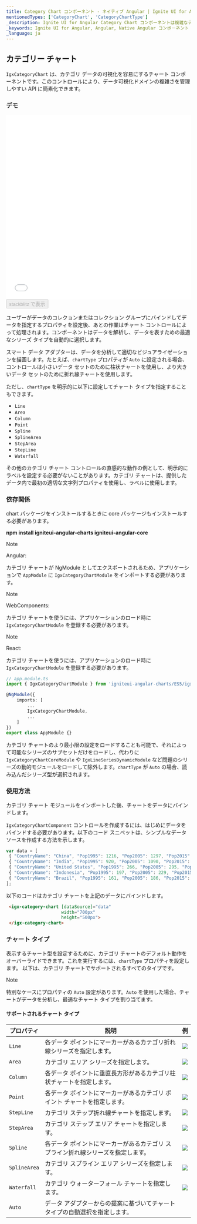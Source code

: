 ```yaml
---
title: Category Chart コンポーネント - ネイティブ Angular | Ignite UI for Angular
mentionedTypes: ['CategoryChart', 'CategoryChartType']
_description: Ignite UI for Angular Category Chart コンポーネントは複雑なデータ ビジュアライゼーションを API によって簡素化できます。ユーザーがデータのコレクションまたはコレクションのグループにバインドし、データを指定するプロパティを設定後、チャート コントロールが残りの作業を処理します。
_keywords: Ignite UI for Angular, Angular, Native Angular コンポーネント スイート, Native Angular コントロール, ネイティブ Angular コンポーネント, ネイティブ Angular コンポーネント ライブラリ, Angular チャート, Angular チャート コントロール, Angular チャート例, Angular チャート コンポーネント, Angular データ チャート
_language: ja
---
```


## カテゴリー チャート

`IgxCategoryChart` は、カテゴリ データの可視化を容易にするチャート コンポーネントです。このコントロールにより、データ可視化ドメインの複雑さを管理しやすい API に簡素化できます。

### デモ

<div class="sample-container" style="height: 500px">
    <iframe id="category-chart-overview-iframe" src='{environment:demosBaseUrl}/charts/category-chart-overview' width="100%" height="100%" seamless frameBorder="0" onload="onSampleIframeContentLoaded(this);"></iframe>
</div>
<div>
    <button data-localize="stackblitz" disabled class="stackblitz-btn"   data-iframe-id="category-chart-overview-iframe" data-demos-base-url="{environment:demosBaseUrl}">stackblitz で表示
    </button>
</div>

<div class="divider--half"></div>

 ユーザーがデータのコレクョンまたはコレクション グループにバインドしてデータを指定するプロパティを設定後、あとの作業はチャート コントロールによって処理されます。コンポーネントはデータを解析し、データを表すための最適なシリーズ タイプを自動的に選択します。

スマート データ アダプターは、データを分析して適切なビジュアライゼーションを描画します。たとえば、`chartType` プロパティが `Auto` に設定される場合、コントロールは小さいデータ セットのために柱状チャートを使用し、より大きいデータ セットのために折れ線チャートを使用します。

ただし、`chartType` を明示的に以下に設定してチャート タイプを指定することもできます。

-   `Line`
-   `Area`
-   `Column`
-   `Point`
-   `Spline`
-   `SplineArea`
-   `StepArea`
-   `StepLine`
-   `Waterfall`

その他のカテゴリ チャート コントロールの直感的な動作の例として、明示的にラベルを設定する必要がないことがあります。カテゴリ チャートは、提供したデータ内で最初の適切な文字列プロパティを使用し、ラベルに使用します。

### 依存関係

chart パッケージをインストールするときに core パッケージもインストールする必要があります。

**npm install igniteui-angular-charts igniteui-angular-core**

> [!NOTE]
> Angular:
>
> カテゴリ チャートが NgModule としてエクスポートされるため、アプリケーションで `AppModule` に
> `IgxCategoryChartModule` をインポートする必要があります。 

<!-- -->

> [!NOTE]
> WebComponents:
>
> カテゴリ チャートを使うには、アプリケーションのロード時に
> `IgxCategoryChartModule` を登録する必要があります。

<!-- -->

> [!NOTE]
> React:
>
> カテゴリ チャートを使うには、アプリケーションのロード時に
> `IgxCategoryChartModule` を登録する必要があります。

```typescript
// app.module.ts
import { IgxCategoryChartModule } from 'igniteui-angular-charts/ES5/igx-category-chart-module';

@NgModule({
    imports: [
        ...
        IgxCategoryChartModule,
        ...
    ]
})
export class AppModule {}
```

カテゴリ チャートのより最小限の設定をロードすることも可能で、それによって可能なシリーズのサブセットだけをロードし、代わりに `IgxCategoryChartCoreModule` や `IgxLineSeriesDynamicModule` など問題のシリーズの動的モジュールをロードして除外します。`chartType` が `Auto` の場合、読み込んだシリーズ型が選択されます。

<div class="divider--half"></div>

### 使用方法

カテゴリ チャート モジュールをインポートした後、チャートをデータにバインドします。

`IgxCategoryChartComponent` コントロールを作成するには、はじめにデータをバインドする必要があります。以下のコード スニペットは、シンプルなデータソースを作成する方法を示します。

```typescript
var data = [
 { "CountryName": "China", "Pop1995": 1216, "Pop2005": 1297, "Pop2015": 1361, "Pop2025": 1394 },
 { "CountryName": "India", "Pop1995": 920, "Pop2005": 1090, "Pop2015": 1251, "Pop2025": 1396 },
 { "CountryName": "United States", "Pop1995": 266, "Pop2005": 295, "Pop2015": 322, "Pop2025": 351 },
 { "CountryName": "Indonesia", "Pop1995": 197, "Pop2005": 229, "Pop2015": 256, "Pop2025": 277 },
 { "CountryName": "Brazil", "Pop1995": 161, "Pop2005": 186, "Pop2015": 204, "Pop2025": 218 }
];
```

以下のコードはカテゴリ チャートを上記のデータにバインドします。

```html
 <igx-category-chart [dataSource]="data"
                     width="700px"
                     height="500px">
 </igx-category-chart>
```

<div class="divider--half"></div>

### チャート タイプ

表示するチャート型を設定するために、カテゴリ チャートのデフォルト動作をオーバーライドできます。これを実行するには、`chartType` プロパティを設定します。
以下は、カテゴリ チャートでサポートされるすべてのタイプです。

> [!NOTE]
> 特別なケースにプロパティの `Auto` 設定があります。`Auto` を使用した場合、チャートがデータを分析し、最適なチャート タイプを割り当てます。

#### サポートされるチャート タイプ

| プロパティ        | 説明                                        | 例                                            |
| ------------ | ----------------------------------------- | -------------------------------------------- |
| `Line`       | 各データ ポイントにマーカーがあるカテゴリ折れ線シリーズを指定します。       | ![](../images/category_chart_line.png)       |
| `Area`       | カテゴリ エリア シリーズを指定します。                      | ![](../images/category_chart_area.png)       |
| `Column`     | 各データ ポイントに垂直長方形があるカテゴリ柱状チャートを指定します。       | ![](../images/category_chart_column.png)     |
| `Point`      | 各データ ポイントにマーカーがあるカテゴリ ポイント チャートを指定します。    | ![](../images/category_chart_point.png)      |
| `StepLine`   | カテゴリ ステップ折れ線チャートを指定します。                   | ![](../images/category_chart_stepline.png)   |
| `StepArea`   | カテゴリ ステップ エリア チャートを指定します。                 | ![](../images/category_chart_steparea.png)   |
| `Spline`     | 各データ ポイントにマーカーがあるカテゴリ スプライン折れ線シリーズを指定します。 | ![](../images/category_chart_spline.png)     |
| `SplineArea` | カテゴリ スプライン エリア シリーズを指定します。                | ![](../images/category_chart_splinearea.png) |
| `Waterfall`  | カテゴリ ウォーターフォール チャートを指定します。                | ![](../images/category_chart_waterfall.png)  |
| `Auto`       | データ アダプターからの提案に基づいてチャート タイプの自動選択を指定します。   |                                              |
